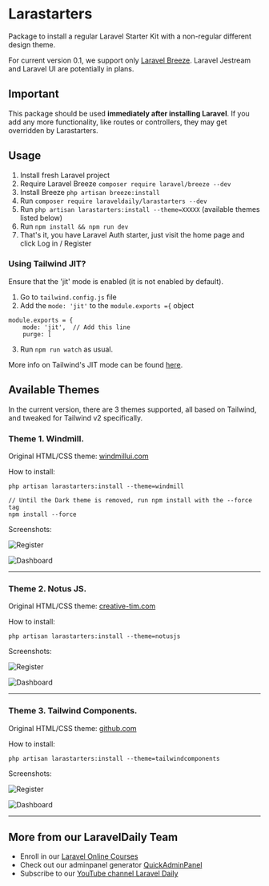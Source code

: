 # Larastarters

Package to install a regular Laravel Starter Kit with a non-regular different design theme.

For current version 0.1, we support only [Laravel Breeze](https://github.com/laravel/breeze).
Laravel Jestream and Laravel UI are potentially in plans.


## Important

This package should be used **immediately after installing Laravel**. If you add any more functionality, like routes or controllers, they may get overridden by Larastarters.


## Usage

1. Install fresh Laravel project
2. Require Laravel Breeze `composer require laravel/breeze --dev`
3. Install Breeze `php artisan breeze:install`
4. Run `composer require laraveldaily/larastarters --dev`
5. Run `php artisan larastarters:install --theme=XXXXX` (available themes listed below)
6. Run `npm install && npm run dev`
7. That's it, you have Laravel Auth starter, just visit the home page and click Log in / Register

### Using Tailwind JIT?
Ensure that the 'jit' mode is enabled (it is not enabled by default).

1. Go to `tailwind.config.js` file
2. Add the `mode: 'jit'` to the `module.exports ={` object

```
module.exports = {
    mode: 'jit',  // Add this line
    purge: [
```
3. Run `npm run watch` as usual.

More info on Tailwind's JIT mode can be found [here](https://tailwindcss.com/docs/just-in-time-mode).

## Available Themes

In the current version, there are 3 themes supported, all based on Tailwind, and tweaked for Tailwind v2 specifically.

### Theme 1. Windmill.

Original HTML/CSS theme: [windmillui.com](https://windmillui.com/dashboard-html) 

How to install: 

```
php artisan larastarters:install --theme=windmill

// Until the Dark theme is removed, run npm install with the --force tag
npm install --force
```

Screenshots:

![Register](https://laraveldaily.com/wp-content/uploads/2021/10/Screenshot-2021-10-26-at-07.24.59.png)

![Dashboard](https://laraveldaily.com/wp-content/uploads/2021/10/Screenshot-2021-10-26-at-07.25.32.png)

-----

### Theme 2. Notus JS.

Original HTML/CSS theme: [creative-tim.com](https://www.creative-tim.com/product/notus-js) 

How to install: 

```
php artisan larastarters:install --theme=notusjs
```

Screenshots:

![Register](https://laraveldaily.com/wp-content/uploads/2021/10/Screenshot-2021-10-26-at-07.53.06.png)

![Dashboard](https://laraveldaily.com/wp-content/uploads/2021/10/Screenshot-2021-10-26-at-07.28.09.png)


-----

### Theme 3. Tailwind Components.

Original HTML/CSS theme: [github.com](https://github.com/tailwindcomponents/dashboard) 

How to install: 

```
php artisan larastarters:install --theme=tailwindcomponents
```

Screenshots:

![Register](https://laraveldaily.com/wp-content/uploads/2021/10/Screenshot-2021-10-26-at-07.42.29.png)

![Dashboard](https://laraveldaily.com/wp-content/uploads/2021/10/Screenshot-2021-10-26-at-07.42.43.png)

---

## More from our LaravelDaily Team

- Enroll in our [Laravel Online Courses](https://laraveldaily.teachable.com/)
- Check out our adminpanel generator [QuickAdminPanel](https://quickadminpanel.com)
- Subscribe to our [YouTube channel Laravel Daily](https://www.youtube.com/channel/UCTuplgOBi6tJIlesIboymGA)
